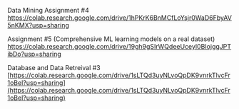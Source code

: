 Data Mining Assignment #4
https://colab.research.google.com/drive/1hPKrK6BnMCfLoYsjr0WaD6FbyAV5nKMX?usp=sharing

Assignment #5 (Comprehensive ML learning models on a real dataset)
https://colab.research.google.com/drive/19gh9gSIrWQdeeUceyl0BIojggJPTibDo?usp=sharing 

Database and Data Retreival #3
[https://colab.research.google.com/drive/1sLTQd3uyNLvoQpDK9vnrkTlvcFr1oBel?usp=sharing](https://colab.research.google.com/drive/1sLTQd3uyNLvoQpDK9vnrkTlvcFr1oBel?usp=sharing)
